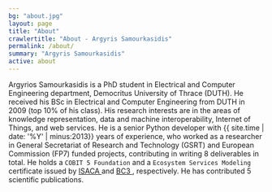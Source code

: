 ```yaml
---
bg: "about.jpg"
layout: page
title: "About"
crawlertitle: "About - Argyris Samourkasidis"
permalink: /about/
summary: "Argyris Samourkasidis"
active: about
---
```


Argyrios Samourkasidis is a PhD student in Electrical and Computer Engineering department, Democritus University of Thrace (DUTH). He received his BSc in Electrical and Computer Engineering from DUTH in 2009 (top 10% of his class). His research interests are in the areas of knowledge representation, data and machine interoperability, Internet of Things, and web services. He is a senior Python developer with {{ site.time | date: '%Y' | minus:2013}} years of experience, who worked as a researcher in General Secretariat of Research and Technology (GSRT) and European Commission (FP7) funded projects, contributing in writing 8 deliverables in total. He holds a `COBIT 5 Foundation` and a `Ecosystem Services Modeling` certificate issued by  <a href="https://www.isaca.org" target="_blank">ISACA </a> and <a href="http://springuniversity.bc3research.org" target="_blank">BC3 </a>, respectively. He has contributed 5 scientific publications.
